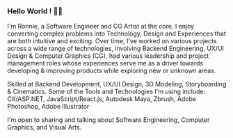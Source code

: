 ### Hello World ! 👋🏽
I'm Ronnie, a Software Engineer and CG Artist at the core. I enjoy converting complex problems into Technology, Design and Experiences that are both intuitive and exciting. Over time, I've worked on various projects across a wide range of technologies, involving Backend Engineering, UX/UI Design & Computer Graphics (CG), had various leadership and project management roles whose experiences serve me as a driver towards developing & improving products while exploring new or unknown areas.

Skilled at Backend Development, UX/UI Design, 3D Modeling, Storyboarding & Cinematics.
Some of the Tools and Technologies I'm using include: C#/ASP.NET, JavaScript/React.js, Autodesk Maya, Zbrush, Adobe Photoshop, Adobe Illustrator

I'm open to sharing and talking about Software Engineering, Computer Graphics, and Visual Arts.
